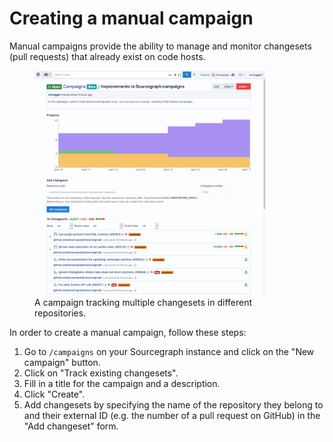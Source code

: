 # Creating a manual campaign

Manual campaigns provide the ability to manage and monitor changesets (pull requests) that already exist on code hosts.

<div style="max-width: 450px;" class="mx-auto">
  <figure class="figure">
    <div class="figure-img">
      <img src="img/manual_campaign.png" />
    </div>
    <figcaption class="figure-caption text-right">A campaign tracking multiple changesets in different repositories.</figcaption>
  </figure>
</div>

In order to create a manual campaign, follow these steps:

1. Go to `/campaigns` on your Sourcegraph instance and click on the "New campaign" button.
1. Click on "Track existing changesets".
1. Fill in a title for the campaign and a description.
1. Click "Create".
1. Add changesets by specifying the name of the repository they belong to and their external ID (e.g. the number of a pull request on GitHub) in the "Add changeset" form.
